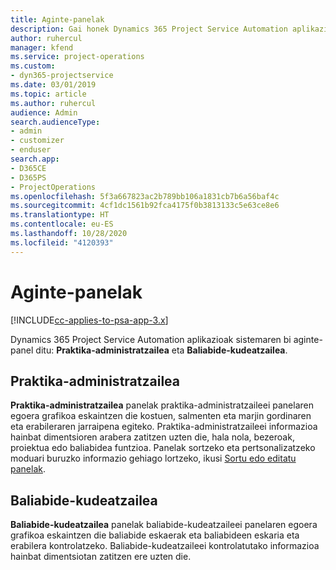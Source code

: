 ```yaml
---
title: Aginte-panelak
description: Gai honek Dynamics 365 Project Service Automation aplikazioko jakinarazpenen panelei buruzko informazioa eskaintzen du.
author: ruhercul
manager: kfend
ms.service: project-operations
ms.custom:
- dyn365-projectservice
ms.date: 03/01/2019
ms.topic: article
ms.author: ruhercul
audience: Admin
search.audienceType:
- admin
- customizer
- enduser
search.app:
- D365CE
- D365PS
- ProjectOperations
ms.openlocfilehash: 5f3a667823ac2b789bb106a1831cb7b6a56baf4c
ms.sourcegitcommit: 4cf1dc1561b92fca4175f0b3813133c5e63ce8e6
ms.translationtype: HT
ms.contentlocale: eu-ES
ms.lasthandoff: 10/28/2020
ms.locfileid: "4120393"
---
```

# <a name="dashboards"></a>Aginte-panelak

[!INCLUDE[cc-applies-to-psa-app-3.x](../includes/cc-applies-to-psa-app-3x.md)]

Dynamics 365 Project Service Automation aplikazioak sistemaren bi aginte-panel ditu: **Praktika-administratzailea** eta **Baliabide-kudeatzailea**.

## <a name="practice-manager"></a>Praktika-administratzailea 

**Praktika-administratzailea** panelak praktika-administratzaileei panelaren egoera grafikoa eskaintzen die kostuen, salmenten eta marjin gordinaren eta erabileraren jarraipena egiteko. Praktika-administratzaileei informazioa hainbat dimentsioren arabera zatitzen uzten die, hala nola, bezeroak, proiektua edo baliabidea funtzioa. Panelak sortzeko eta pertsonalizatzeko moduari buruzko informazio gehiago lortzeko, ikusi [Sortu edo editatu panelak](https://docs.microsoft.com/dynamics365/customerengagement/on-premises/customize/create-edit-dashboards).

## <a name="resource-manager"></a>Baliabide-kudeatzailea 

**Baliabide-kudeatzailea** panelak baliabide-kudeatzaileei panelaren egoera grafikoa eskaintzen die baliabide eskaerak eta baliabideen eskaria eta erabilera kontrolatzeko. Baliabide-kudeatzaileei kontrolatutako informazioa hainbat dimentsiotan zatitzen ere uzten die.
